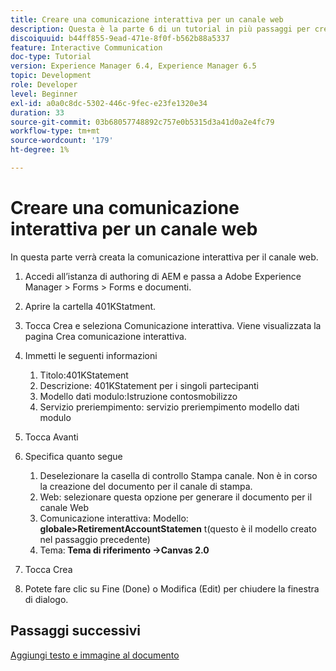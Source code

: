 ```yaml
---
title: Creare una comunicazione interattiva per un canale web
description: Questa è la parte 6 di un tutorial in più passaggi per creare il tuo primo documento di comunicazione interattiva. In questa parte verrà creata la comunicazione interattiva per il canale web.
discoiquuid: b44ff855-9ead-471e-8f0f-b562b88a5337
feature: Interactive Communication
doc-type: Tutorial
version: Experience Manager 6.4, Experience Manager 6.5
topic: Development
role: Developer
level: Beginner
exl-id: a0a0c8dc-5302-446c-9fec-e23fe1320e34
duration: 33
source-git-commit: 03b68057748892c757e0b5315d3a41d0a2e4fc79
workflow-type: tm+mt
source-wordcount: '179'
ht-degree: 1%

---
```


# Creare una comunicazione interattiva per un canale web

In questa parte verrà creata la comunicazione interattiva per il canale web.

1. Accedi all’istanza di authoring di AEM e passa a Adobe Experience Manager > Forms > Forms e documenti.
1. Aprire la cartella 401KStatment.
1. Tocca Crea e seleziona Comunicazione interattiva. Viene visualizzata la pagina Crea comunicazione interattiva.
1. Immetti le seguenti informazioni

   1. Titolo:401KStatement
   1. Descrizione: 401KStatement per i singoli partecipanti
   1. Modello dati modulo:Istruzione contosmobilizzo
   1. Servizio preriempimento: servizio preriempimento modello dati modulo

1. Tocca Avanti
1. Specifica quanto segue

   1. Deselezionare la casella di controllo Stampa canale. Non è in corso la creazione del documento per il canale di stampa.
   1. Web: selezionare questa opzione per generare il documento per il canale Web
   1. Comunicazione interattiva: Modello: **globale>RetirementAccountStatemen** t(questo è il modello creato nel passaggio precedente)
   1. Tema:**&#x200B; Tema di riferimento ->Canvas 2.0**

1. Tocca Crea
1. Potete fare clic su Fine (Done) o Modifica (Edit) per chiudere la finestra di dialogo.

## Passaggi successivi

[Aggiungi testo e immagine al documento](./partseven.md)
